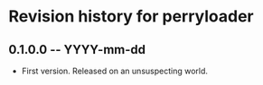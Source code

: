 # Revision history for perryloader

## 0.1.0.0 -- YYYY-mm-dd

* First version. Released on an unsuspecting world.
